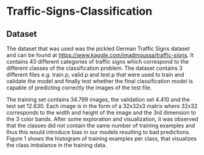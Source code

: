 # Traffic-Signs-Classification

## Dataset
The dataset that was used was the pickled German Traffic Signs dataset and can be found at https://www.kaggle.com/imadmoussa/traffic-signs. It contains 43 different categories of traffic signs which correspond to the different classes of the
classification problem. The dataset contains 3 different files e.g. train.p, valid.p and test.p that were
used to train and validate the model and finally test whether the final classification model is capable
of predicting correctly the images of the test file. 

The training set contains 34.799 images, the validation
set 4.410 and the test set 12.630. Each image is in the form of a 32x32x3 matrix where 32x32
corresponds to the width and height of the image and the 3rd dimension to the 3 color bands. After
some exploration and visualization, it was observed that the classes did not contain the same number
of training examples and thus this would introduce bias in our models resulting to bad predictions.
Figure 1 shows the histogram of training examples per class, that visualizes the class imbalance in the
training data.
